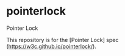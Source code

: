 # pointerlock
Pointer Lock

This repository is for the [Pointer Lock] spec (https://w3c.github.io/pointerlock/).
